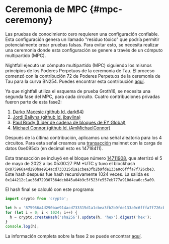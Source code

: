 
# Ceremonia de MPC {#mpc-ceremony}
Las pruebas de conocimiento cero requieren una configuración confiable. Esta configuración genera un llamado "residuo tóxico" que podría permitir potencialmente crear pruebas falsas. Para evitar esto, se necesita realizar una ceremonia donde esta configuración se genere a través de un cómputo multipartido (MPC).

Nightfall ejecutó un cómputo multipartido (MPC) siguiendo los mismos principios de los Poderes Perpetuos de la ceremonia de Tau. El proceso comenzó con la contribución 72 de  Poderes Perpetuos de la ceremonia de Tau para la curva BN254. Puedes encontrar esta contribución [aquí](https://github.com/weijiekoh/perpetualpowersoftau/tree/master/0071_edward_response).

Ya que nightfall utiliza el esquema de prueba Groth16, se necesita una segunda fase del MPC, para cada circuito. Cuatro contribuciones privadas fueron parte de esta fase2:

1. [Darko Macesic (github Id. dark64)](https://github.com/maticnetwork/nightfall_phase2ceremony/blob/main/atttestations/1_Darko.md)
2. [Jordi Bailyna (github Id. jbaylina)](https://github.com/maticnetwork/nightfall_phase2ceremony/blob/main/atttestations/2_Baylina.md)
3. [Paul Brody (Líder de cadena de bloques de EY Global)](https://github.com/maticnetwork/nightfall_phase2ceremony/blob/main/atttestations/3_Brody.md)
4. [Michael Connor (github Id. iAmMichaelConnor)](https://github.com/maticnetwork/nightfall_phase2ceremony/blob/main/atttestations/4_Connor.md)

Después de la última contribución, aplicamos una señal aleatoria para los 4 circuitos. Para esta señal creamos una [transacción](https://etherscan.io/tx/0xd42eff8e34aa9227cdceb12daf1d868b3dec025ac23073cfd103bb697642dbc1) mainnet con la carga de datos 0xe095cb (en decimal esto es 14718411).

Esta transacción se incluyó en el bloque número [14711908](https://etherscan.io/block/14711908), que
aterrizó el 5 de mayo de 2022 a las 05:00:27 PM +UTC y tuvo el blockhash
`0x875966a4d290bae914acd733315d1a1cbea3fb2b9fde133a0c6fffa7f726cbe3`.
Este hash después fue hash recursivamente 1024 veces. La salida es `0x144212c1ae36d729307364dcb845a04b9c5f523fe557eb777a910d4ea6cc5a09`.

El hash final se calculó con este programa:

```js
import crypto from 'crypto';

let h = '875966a4d290bae914acd733315d1a1cbea3fb2b9fde133a0c6fffa7f726cbe3';
for (let i = 0; i < 1024; i++) {
  h = crypto.createHash('sha256').update(h, 'hex').digest('hex');
}
console.log(h);
```

La información completa sobre la fase 2 se puede encontrar [aquí](https://github.com/maticnetwork/nightfall_phase2ceremony/blob/main/atttestations/phase2.md).

